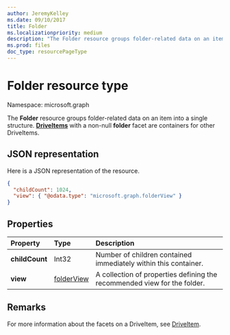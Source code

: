 ```yaml
---
author: JeremyKelley
ms.date: 09/10/2017
title: Folder
ms.localizationpriority: medium
description: "The Folder resource groups folder-related data on an item into a single structure. "
ms.prod: files
doc_type: resourcePageType
---
```


# Folder resource type

Namespace: microsoft.graph

The **Folder** resource groups folder-related data on an item into a single structure. 
[**DriveItems**](driveitem.md) with a non-null **folder** facet are containers for other DriveItems.

## JSON representation

Here is a JSON representation of the resource.

<!-- {
  "blockType": "resource",
  "optionalProperties": [

  ],
  "@odata.type": "microsoft.graph.folder"
}-->

```json
{
  "childCount": 1024,
  "view": { "@odata.type": "microsoft.graph.folderView" }
}
```

## Properties

| Property       | Type           | Description
|:---------------|:---------------|:-------------------------------------------
| **childCount** | Int32          | Number of children contained immediately within this container.
| **view**       | [folderView][] | A collection of properties defining the recommended view for the folder.

## Remarks 

For more information about the facets on a DriveItem, see [DriveItem][].

[folderView]: folderview.md
[DriveItem]: driveitem.md

<!-- {
  "type": "#page.annotation",
  "description": "The Folder facet describes properties of a folder",
  "keywords": "folder,item,facet",
  "section": "documentation",
  "tocPath": "Facets/Folder"
} -->

